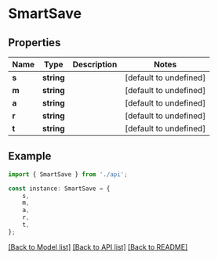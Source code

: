 # SmartSave


## Properties

Name | Type | Description | Notes
------------ | ------------- | ------------- | -------------
**s** | **string** |  | [default to undefined]
**m** | **string** |  | [default to undefined]
**a** | **string** |  | [default to undefined]
**r** | **string** |  | [default to undefined]
**t** | **string** |  | [default to undefined]

## Example

```typescript
import { SmartSave } from './api';

const instance: SmartSave = {
    s,
    m,
    a,
    r,
    t,
};
```

[[Back to Model list]](../README.md#documentation-for-models) [[Back to API list]](../README.md#documentation-for-api-endpoints) [[Back to README]](../README.md)
